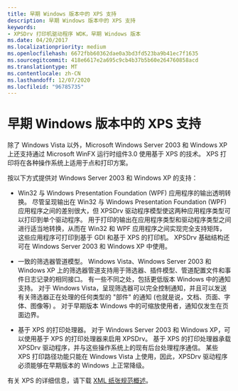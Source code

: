 ```yaml
---
title: 早期 Windows 版本中的 XPS 支持
description: 早期 Windows 版本中的 XPS 支持
keywords:
- XPSDrv 打印机驱动程序 WDK，早期 Windows 版本
ms.date: 04/20/2017
ms.localizationpriority: medium
ms.openlocfilehash: 6672fbb60362dae0a3bd3fd523ba9b41ec7f1635
ms.sourcegitcommit: 418e6617e2a695c9cb4b37b5b60e264760858acd
ms.translationtype: MT
ms.contentlocale: zh-CN
ms.lasthandoff: 12/07/2020
ms.locfileid: "96785735"
---
```

# <a name="xps-support-in-earlier-versions-of-windows"></a>早期 Windows 版本中的 XPS 支持

除了 Windows Vista 以外，Microsoft Windows Server 2003 和 Windows XP 上还支持通过 Microsoft WinFX 运行时组件3.0 使用基于 XPS 的技术。 XPS 打印将在各种操作系统上适用于点和打印方案。

按以下方式提供对 Windows Server 2003 和 Windows XP 的支持：

- Win32 与 Windows Presentation Foundation (WPF) 应用程序的输出透明转换。 尽管呈现输出在 Win32 与 Windows Presentation Foundation (WPF) 应用程序之间的差别很大，但 XPSDrv 驱动程序模型使这两种应用程序类型可以打印到单个驱动程序。 用于打印的输出在应用程序类型和驱动程序类型之间进行适当地转换，从而在 Win32 和 WPF 应用程序之间实现完全支持矩阵，这些应用程序可打印到基于 GDI 和基于 XPS 的打印机。 XPSDrv 基础结构还可在 Windows Server 2003 和 Windows XP 中使用。

- 一致的筛选器管道模型。 Windows Vista、Windows Server 2003 和 Windows XP 上的筛选器管道支持用于筛选器、插件模型、管道配置文件和事件日志记录的相同接口。 有一些不同之处，包括更低版本 Windows 中的通知支持。 对于 Windows Vista，呈现筛选器可以完全控制通知，并且可以发送有关筛选器正在处理的任何类型的 "部件" 的通知 (也就是说，文档、页面、字体、图像等) 。 对于早期版本 Windows 中的可缩放使用者，通知仅发生在页面边界。

- 基于 XPS 的打印处理器。 对于 Windows Server 2003 和 Windows XP，可以使用基于 XPS 的打印处理器来启用 XPSDrv。 基于 XPS 的打印处理器承载 XPSDrv 驱动程序，并与这些操作系统上的现有后台处理程序通信。 某些 XPS 打印路径功能只能在 Windows Vista 上使用，因此，XPSDrv 驱动程序必须能够在早期版本的 Windows 上正常降级。

有关 XPS 的详细信息，请下载 [XML 纸张规范概述](https://download.microsoft.com/download/1/6/a/16acc601-1b7a-42ad-8d4e-4f0aa156ec3e/XPS_1_0.exe)。
